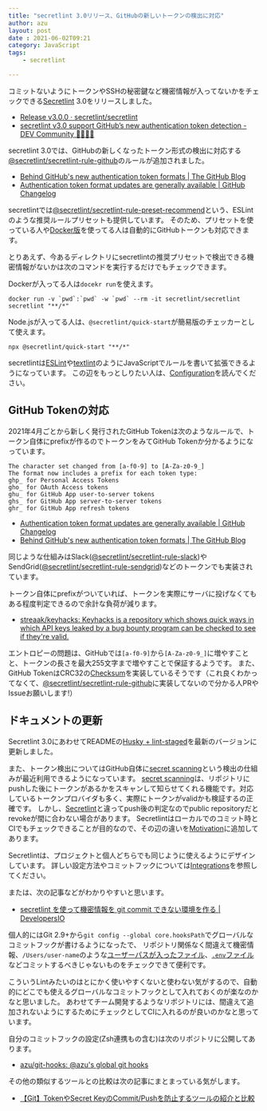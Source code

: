 ```yaml
---
title: "secretlint 3.0リリース、GitHubの新しいトークンの検出に対応"
author: azu
layout: post
date : 2021-06-02T09:21
category: JavaScript
tags:
    - secretlint

---
```


コミットないようにトークンやSSHの秘密鍵など機密情報が入ってないかをチェックできる[Secretlint](https://github.com/secretlint/secretlint) 3.0をリリースしました。

- [Release v3.0.0 · secretlint/secretlint](https://github.com/secretlint/secretlint/releases/tag/v3.0.0)
- [secretlint v3.0 support GitHub’s new authentication token detection - DEV Community 👩‍💻👨‍💻](https://dev.to/azu/secretlint-v3-0-support-github-token-detection-57eg)

secretlint 3.0では、GitHubの新しくなったトークン形式の検出に対応する[@secretlint/secretlint-rule-github](https://github.com/secretlint/secretlint/tree/master/packages/@secretlint/secretlint-rule-github)のルールが追加されました。

- [Behind GitHub's new authentication token formats | The GitHub Blog](https://github.blog/2021-04-05-behind-githubs-new-authentication-token-formats/)
- [Authentication token format updates are generally available | GitHub Changelog](https://github.blog/changelog/2021-03-31-authentication-token-format-updates-are-generally-available/)

secretlintでは[@secretlint/secretlint-rule-preset-recommend](https://github.com/secretlint/secretlint/tree/master/packages/@secretlint/secretlint-rule-preset-recommend)という、ESLintのような推奨ルールプリセットも提供しています。
そのため、プリセットを使っている人や[Docker版](https://github.com/secretlint/secretlint/tree/master/publish/docker)を使ってる人は自動的にGitHubトークンも対応できます。

とりあえず、今あるディレクトリにsecretlintの推奨プリセットで検出できる機密情報がないかは次のコマンドを実行するだけでもチェックできます。

Dockerが入ってる人は`docekr run`を使えます。

    docker run -v `pwd`:`pwd` -w `pwd` --rm -it secretlint/secretlint secretlint "**/*"

Node.jsが入ってる人は、`@secretlint/quick-start`が簡易版のチェッカーとして使えます。

    npx @secretlint/quick-start "**/*"

secretlintは[ESLint](https://eslint.org/)や[textlint](https://textlint.github.io/)のようにJavaScriptでルールを書いて拡張できるようになっています。
この辺をもっとしりたい人は、[Configuration](https://github.com/secretlint/secretlint#configuration)を読んでください。

## GitHub Tokenの対応

2021年4月ごとから新しく発行されたGitHub Tokenは次のようなルールで、トークン自体にprefixが作るのでトークンをみてGitHub Tokenか分かるようになっています。

```
The character set changed from [a-f0-9] to [A-Za-z0-9_]
The format now includes a prefix for each token type:
ghp_ for Personal Access Tokens
gho_ for OAuth Access tokens
ghu_ for GitHub App user-to-server tokens
ghs_ for GitHub App server-to-server tokens
ghr_ for GitHub App refresh tokens
```

- [Authentication token format updates are generally available | GitHub Changelog](https://github.blog/changelog/2021-03-31-authentication-token-format-updates-are-generally-available/)
- [Behind GitHub's new authentication token formats | The GitHub Blog](https://github.blog/2021-04-05-behind-githubs-new-authentication-token-formats/)

同じような仕組みはSlack([@secretlint/secretlint-rule-slack](https://github.com/secretlint/secretlint/tree/master/packages/%40secretlint/secretlint-rule-slack))やSendGrid([@secretlint/secretlint-rule-sendgrid](https://github.com/secretlint/secretlint/tree/master/packages/%40secretlint/secretlint-rule-sendgrid))などのトークンでも実装されています。

トークン自体にprefixがついていれば、トークンを実際にサーバに投げなくてもある程度判定できるので余計な負荷が減ります。

- [streaak/keyhacks: Keyhacks is a repository which shows quick ways in which API keys leaked by a bug bounty program can be checked to see if they're valid.](https://github.com/streaak/keyhacks)

エントロピーの問題は、GitHubでは`[a-f0-9]`から`[A-Za-z0-9_]`に増やすことと、トークンの長さを最大255文字まで増やすことで保証するようです。
また、GitHub TokenはCRC32の[Checksum](https://github.blog/2021-04-05-behind-githubs-new-authentication-token-formats/#checksum)を実装しているそうです（これ良くわかってなくて、[@secretlint/secretlint-rule-github](https://github.com/secretlint/secretlint/tree/master/packages/@secretlint/secretlint-rule-github)に実装してないので分かる人PRやIssueお願いします!）

## ドキュメントの更新

Secretlint 3.0にあわせてREADMEの[Husky + lint-staged](https://github.com/secretlint/secretlint#husky--lint-staged)を最新のバージョンに更新しました。

また、トークン検出についてはGitHub自体に[secret scanning](https://docs.github.com/en/code-security/secret-security/about-secret-scanning)という検出の仕組みが最近利用できるようになっています。
[secret scanning](https://docs.github.com/en/code-security/secret-security/about-secret-scanning)は、リポジトリにpushした後にトークンがあるかをスキャンして知らせてくれる機能です。対応しているトークンプロバイダも多く、実際にトークンがvalidかも検証するの正確です。
しかし、[Secretlint](https://github.com/secretlint/secretlint)と違ってpush後の判定なのでpublic repositoryだとrevokeが間に合わない場合があります。
Secretlintはローカルでのコミット時とCIでもチェックできることが目的なので、その辺の違いを[Motivation](https://github.com/secretlint/secretlint#motivation)に追加してあります。

Secretlintは、プロジェクトと個人どちらでも同じように使えるようにデザインしています。
詳しい設定方法やコミットフックについては[Integrations](https://github.com/secretlint/secretlint#integrations)を参照してください。

または、次の記事などがわかりやすいと思います。

- [secretlint を使って機密情報を git commit できない環境を作る | DevelopersIO](https://dev.classmethod.jp/articles/dont-allow-commiting-secrets-by-secretlint/)

個人的にはGit 2.9+から`git config --global core.hooksPath`でグローバルなコミットフックが書けるようになったで、
リポジトリ関係なく間違えて機密情報、`/Users/user-name`のような[ユーザーパスが入ったファイル](https://github.com/secretlint/secretlint/tree/master/packages/%40secretlint/secretlint-rule-no-homedir)、[`.env`ファイル](https://github.com/secretlint/secretlint/tree/master/packages/%40secretlint/secretlint-rule-no-dotenv)などコミットするべきじゃないものをチェックできて便利です。

こういうLintみたいのはとにかく使いやすくないと使わない気がするので、自動的にどこでも使えるグローバルなコミットフックとして入れておくのが楽なのかなと思いました。
あわせてチーム開発するようなリポジトリには、間違えて追加されないようにするためにチェックとしてCIに入れるのが良いのかなと思っています。

自分のコミットフックの設定(Zsh連携もの含む)は次のリポジトリに公開してあります。

- [azu/git-hooks: @azu's global git hooks](https://github.com/azu/git-hooks)

その他の類似するツールとの比較は次の記事にまとまっている気がします。

- [【Git】TokenやSecret KeyのCommit/Pushを防止するツールの紹介と比較](https://zenn.dev/foolishell/articles/ffaaa171038960)